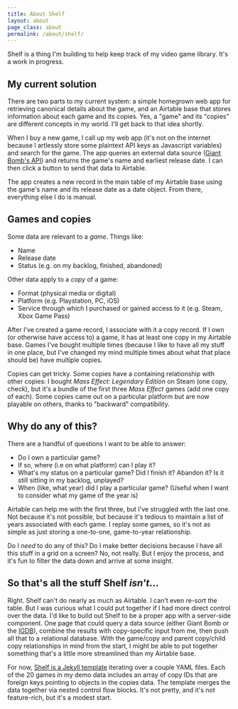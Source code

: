 ```yaml
---
title: About Shelf
layout: about
page_class: about
permalink: /about/shelf/
---
```


Shelf is a thing I'm building to help keep track of my video game library. It's a work in progress.

## My current solution

There are two parts to my current system: a simple homegrown web app for retrieving canonical details about the game, and an Airtable base that stores information about each game and its copies. Yes, a "game" and its "copies" are different concepts in my world. I'll get back to that idea shortly.

When I buy a new game, I call up my web app (it's not on the internet because I artlessly store some plaintext API keys as Javascript variables) and search for the game. The app queries an external data source ([Giant Bomb's API](https://www.giantbomb.com/api/documentation/)) and returns the game's name and earliest release date. I can then click a button to send that data to Airtable.

The app creates a new record in the main table of my Airtable base using the game's name and its release date as a date object. From there, everything else I do is manual.

## Games and copies

Some data are relevant to a _game_. Things like:
- Name
- Release date
- Status (e.g. on my backlog, finished, abandoned)

Other data apply to a _copy_ of a game:
- Format (physical media or digital)
- Platform (e.g. Playstation, PC, iOS)
- Service through which I purchased or gained access to it (e.g. Steam, Xbox Game Pass)

After I've created a game record, I associate with it a copy record. If I own (or otherwise have access to) a game, it has at least one copy in my Airtable base. Games I've bought multiple times (because I like to have all my stuff in one place, but I've changed my mind multiple times about what that place should be) have multiple copies.

Copies can get tricky. Some copies have a containing relationship with other copies: I bought _Mass Effect: Legendary Edition_ on Steam (one copy, check), but it's a bundle of the first three _Mass Effect_ games (add one copy of each). Some copies came out on a particular platform but are now playable on others, thanks to "backward" compatibility.

## Why do any of this?

There are a handful of questions I want to be able to answer:
- Do I own a particular game?
- If so, where (i.e on what platform) can I play it?
- What's my status on a particular game? Did I finish it? Abandon it? Is it still sitting in my backlog, unplayed?
- When (like, what year) did I play a particular game? (Useful when I want to consider what my game of the year is)

Airtable can help me with the first three, but I've struggled with the last one. Not because it's not possible, but because it's tedious to maintain a list of years associated with each game. I replay some games, so it's not as simple as just storing a one-to-one, game-to-year relationship.

Do I _need_ to do any of this? Do I make better decisions because I have all this stuff in a grid on a screen? No, not really. But I enjoy the process, and it's fun to filter the data down and arrive at some insight.

## So that's all the stuff Shelf _isn't_...

Right. Shelf can't do nearly as much as Airtable. I can't even re-sort the table. But I was curious what I could put together if I had more direct control over the data. I'd like to build out Shelf to be a proper app with a server-side component. One page that could query a data source (either Giant Bomb or the [IGDB](https://api-docs.igdb.com/#getting-started)), combine the results with copy-specific input from me, then push all that to a relational database. With the game/copy and parent copy/child copy relationships in mind from the start, I might be able to put together something that's a little more streamlined than my Airtable base.

For now, [Shelf is a Jekyll template](https://github.com/dalke/Cedeless/blob/main/shelf.html) iterating over a couple YAML files. Each of the 20 games in my demo data includes an array of copy IDs that are foreign keys pointing to objects in the copies data. The template merges the data together via nested control flow blocks. It's not pretty, and it's not feature-rich, but it's a modest start.